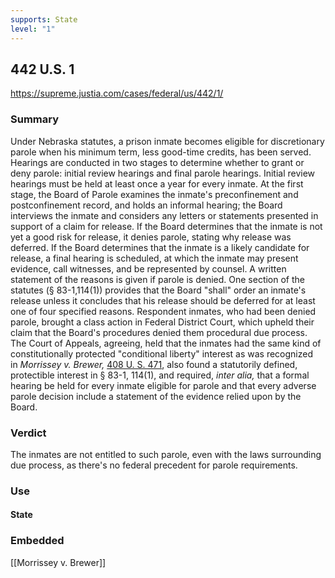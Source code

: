 ```yaml
---
supports: State
level: "1"
---
```

## 442 U.S. 1

https://supreme.justia.com/cases/federal/us/442/1/

### Summary
Under Nebraska statutes, a prison inmate becomes eligible for discretionary parole when his minimum term, less good-time credits, has been served. Hearings are conducted in two stages to determine whether to grant or deny parole: initial review hearings and final parole hearings. Initial review hearings must be held at least once a year for every inmate. At the first stage, the Board of Parole examines the inmate's preconfinement and postconfinement record, and holds an informal hearing; the Board interviews the inmate and considers any letters or statements presented in support of a claim for release. If the Board determines that the inmate is not yet a good risk for release, it denies parole, stating why release was deferred. If the Board determines that the inmate is a likely candidate for release, a final hearing is scheduled, at which the inmate may present evidence, call witnesses, and be represented by counsel. A written statement of the reasons is given if parole is denied. One section of the statutes (§ 83-1,114(1)) provides that the Board "shall" order an inmate's release unless it concludes that his release should be deferred for at least one of four specified reasons. Respondent inmates, who had been denied parole, brought a class action in Federal District Court, which upheld their claim that the Board's procedures denied them procedural due process. The Court of Appeals, agreeing, held that the inmates had the same kind of constitutionally protected "conditional liberty" interest as was recognized in _Morrissey v. Brewer,_ [408 U. S. 471](https://supreme.justia.com/cases/federal/us/408/471/), also found a statutorily defined, protectible interest in § 83-1, 114(1), and required, _inter alia,_ that a formal hearing be held for every inmate eligible for parole and that every adverse parole decision include a statement of the evidence relied upon by the Board.
### Verdict
The inmates are not entitled to such parole, even with the laws surrounding due process, as there's no federal precedent for parole requirements.


### Use

#### State


### Embedded

[[Morrissey v. Brewer]]